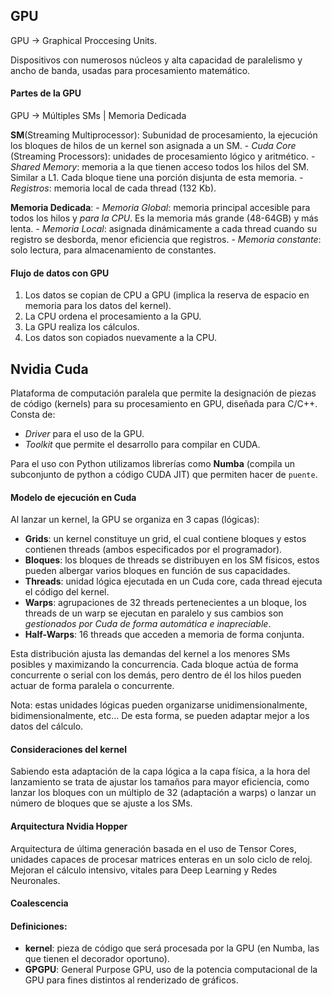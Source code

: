 
## GPU
GPU -> Graphical Proccesing Units.

Dispositivos con numerosos núcleos y alta capacidad de paralelismo y ancho de banda, usadas para procesamiento matemático.
#### Partes de la GPU
GPU -> Múltiples SMs | Memoria Dedicada

**SM**(Streaming Multiprocessor): Subunidad de procesamiento, la ejecución los bloques de hilos de un kernel  son asignada a un SM.
	- *Cuda Core* (Streaming Processors): unidades de procesamiento lógico y aritmético.
	- *Shared Memory*: memoria a la que tienen acceso todos los hilos del SM. Similar a L1. Cada bloque tiene una porción disjunta de esta memoria.
	- *Registros*: memoria local de cada thread (132 Kb).

**Memoria Dedicada**:
	- *Memoria Global*:  memoria principal accesible para todos los hilos y *para la CPU*. Es la memoria más grande (48-64GB) y más lenta.
	- *Memoria Local*: asignada dinámicamente a cada thread cuando su registro se desborda, menor eficiencia que registros.
	- *Memoria constante*: solo lectura, para almacenamiento de constantes.

#### Flujo de datos con GPU
1. Los datos se copian de CPU a GPU (implica la reserva de espacio en memoria para los datos del kernel).
2. La CPU ordena el procesamiento a la GPU.
3. La GPU realiza los cálculos.
4. Los datos son copiados nuevamente a la CPU.

## Nvidia Cuda
Plataforma de computación paralela que permite la designación de piezas de código (kernels) para su procesamiento en GPU, diseñada para C/C++. Consta de:
- *Driver* para el uso de la GPU.
- *Toolkit* que permite el desarrollo para compilar en CUDA.

Para el uso con Python utilizamos librerías como **Numba** (compila un subconjunto de python a código CUDA JIT) que permiten hacer de `puente`.

#### Modelo de ejecución en Cuda
Al lanzar un kernel, la GPU se organiza en 3 capas (lógicas):

- **Grids**: un kernel constituye un grid, el cual contiene bloques y estos contienen threads (ambos especificados por el programador).
- **Bloques**: los bloques de threads se distribuyen en los SM físicos, estos pueden albergar varios bloques en función de sus capacidades.
- **Threads**: unidad lógica ejecutada en un Cuda core, cada thread ejecuta el código del kernel.
- **Warps**: agrupaciones de 32 threads pertenecientes a un bloque, los threads de un warp se ejecutan en paralelo y sus cambios son *gestionados por Cuda de forma automática e inapreciable*. 
- **Half-Warps**: 16 threads que acceden a memoria de forma conjunta.

Esta distribución ajusta las demandas del kernel a los menores SMs posibles y maximizando la concurrencia. Cada bloque actúa de forma concurrente o serial con los demás, pero dentro de él los hilos pueden actuar de forma paralela o concurrente.

Nota: estas unidades lógicas pueden organizarse unidimensionalmente, bidimensionalmente, etc... De esta forma, se pueden adaptar mejor a los datos del cálculo. 

#### Consideraciones del kernel
Sabiendo esta adaptación de la capa lógica a la capa física, a la hora del lanzamiento se trata de ajustar los tamaños para mayor eficiencia, como lanzar los bloques con un múltiplo de 32 (adaptación a warps) o lanzar un número de bloques que se ajuste a los SMs.

#### Arquitectura Nvidia Hopper
Arquitectura de última generación basada en el uso de Tensor Cores, unidades capaces de procesar matrices enteras en un solo ciclo de reloj.
Mejoran el cálculo intensivo, vitales para Deep Learning y Redes Neuronales.

#### Coalescencia


#### Definiciones:
- **kernel**: pieza de código que será procesada por la GPU (en Numba, las que tienen el decorador oportuno).
- **GPGPU**: General Purpose GPU, uso de la potencia computacional de la GPU para fines distintos al renderizado de gráficos.


